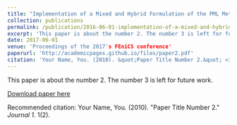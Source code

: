 ```yaml
---
title: "Implementation of a Mixed and Hybrid Formulation of the PML Method in Elastodynamics Using FEniCS"
collection: publications
permalink: /publication/2016-06-01-implementation-of-a-mixed-and-hybrid-formulation-of-the-pml-method-in-elastodynamics-using-fenics
excerpt: 'This paper is about the number 2. The number 3 is left for future work.'
date: 2017-06-01
venue: 'Proceedings of the 2017's FEniCS conference'
paperurl: 'http://academicpages.github.io/files/paper2.pdf'
citation: 'Your Name, You. (2010). &quot;Paper Title Number 2.&quot; <i>Journal 1</i>. 1(2).'
---
```

This paper is about the number 2. The number 3 is left for future work.

[Download paper here](http://academicpages.github.io/files/paper2.pdf)

Recommended citation: Your Name, You. (2010). "Paper Title Number 2." <i>Journal 1</i>. 1(2).
